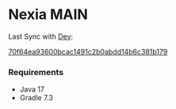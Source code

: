 # Nexia MAIN

Last Sync with [Dev](https://github.com/nexia-cts/Nexia-Mod/tree/dev):

[70f64ea93600bcac1491c2b0abdd14b6c381b179](https://github.com/nexia-cts/Nexia-Mod/commit/70f64ea93600bcac1491c2b0abdd14b6c381b179)

### Requirements
- Java 17
- Gradle 7.3
